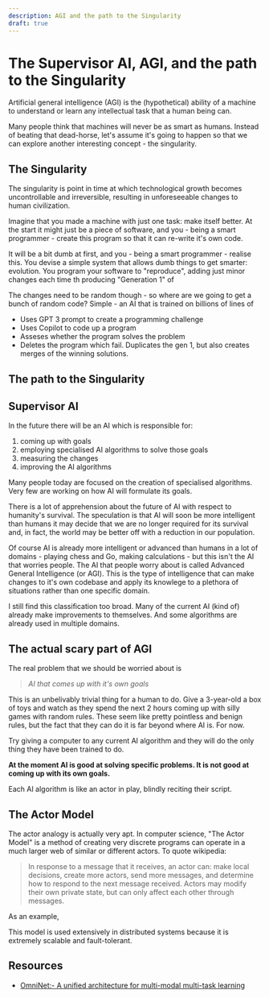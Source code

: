 ```yaml
---
description: AGI and the path to the Singularity
draft: true
---
```


# The Supervisor AI, AGI, and the path to the Singularity

Artificial general intelligence (AGI) is the (hypothetical) ability of a machine to understand or learn any intellectual task that a human being can. 

Many people think that machines will never be as smart as humans. Instead of beating that dead-horse, let's assume it's going to happen so that we can explore another interesting concept - the singularity.

## The Singularity

The singularity is point in time at which technological growth becomes uncontrollable and irreversible, resulting in unforeseeable changes to human civilization. 

Imagine that you made a machine with just one task: make itself better. At the start it might just be a piece of software, and you - being a smart programmer - create this program so that it can re-write it's own code. 

It will be a bit dumb at first, and you - being a smart programmer - realise this. You devise a simple system that allows dumb things to get smarter: evolution. You program your software to "reproduce", adding just minor changes each time th producing "Generation 1" of


The changes need to be random though - so where are we going to get a bunch of random code? Simple - an AI that is trained on billions of lines of 

- Uses GPT 3 prompt to create a programming challenge
- Uses Copilot to code up a program
- Asseses whether the program solves the problem
- Deletes the program which fail. Duplicates the gen 1, but also creates merges of the winning solutions.

## The path to the Singularity

## Supervisor AI

In the future there will be an AI which is responsible for:
1. coming up with goals
2. employing specialised AI algorithms to solve those goals
3. measuring the changes
4. improving the AI algorithms

Many people today are focused on the creation of specialised algorithms. Very few are working on how AI will formulate its goals.

There is a lot of apprehension about the future of AI with respect to humanity's survival. The speculation is that AI will soon be more intelligent than humans it may decide that we are no longer required for its survival and, in fact, the world may be better off with a reduction in our population. 

Of course AI is already more intelligent or advanced than humans in a lot of domains - playing chess and Go, making calculations - but this isn't the AI that worries people. The AI that people worry about is called Advanced General Intelligence (or AGI). This is the type of intelligence that can make changes to it's own codebase and apply its knowlege to a plethora of situations rather than one specific domain. 

I still find this classification too broad. Many of the current AI (kind of) already make improvements to themselves. And some algorithms are already used in multiple domains.


## The actual scary part of AGI 

The real problem that we should be worried about is

> _AI that comes up with it's own goals_

This is an unbelivably trivial thing for a human to do. Give a 3-year-old a box of toys and watch as they spend the next 2 hours coming up with silly games with random rules. These seem like pretty pointless and benign rules, but the fact that they can do it is far beyond where AI is. For now.

Try giving a computer to any current AI algorithm and they will do the only thing they have been trained to do.

__At the moment AI is good at solving specific problems. It is not good at coming up with its own goals.__

Each AI algorithm is like an actor in play, blindly reciting their script.


## The Actor Model

The actor analogy is actually very apt. In computer science, "The Actor Model" is a method of creating very discrete programs can operate in a much larger web of similar or different actors. To quote wikipedia:

> In response to a message that it receives, an actor can: make local decisions, create more actors, send more messages, and determine how to respond to the next message received. Actors may modify their own private state, but can only affect each other through messages.

As an example,

This model is used extensively in distributed systems because it is extremely scalable and fault-tolerant. 


## Resources

- [OmniNet:- A unified architecture for multi-modal multi-task learning](https://news.ycombinator.com/item?id=20479366)